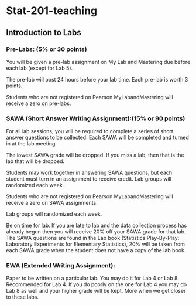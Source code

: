 # Stat-201-teaching

## Introduction to Labs

### Pre-Labs: (5% or 30 points) 

You will be given a pre-lab assignment on My Lab and Mastering due before each lab (except for Lab 5). 

The pre-lab will post 24 hours before your lab time. Each pre-lab is worth 3 points.

Students who are not registered on Pearson MyLabandMastering will receive a zero on pre-labs.

### SAWA (Short Answer Writing Assignment):(15% or 90 points) 

For all lab sessions, you will be required to complete a series of short answer questions to be collected. Each SAWA will be completed and turned in at the lab meeting. 

The lowest SAWA grade will be dropped. If you miss a lab, then that is the lab that will be dropped. 

Students may work together in answering SAWA questions, but each student must turn in an assignment to receive credit. Lab
groups will randomized each week. 

Students who are not registered on Pearson MyLabandMastering will receive a zero on SAWA assignments. 

Lab groups will randomized each week. 

Be on time for lab. If you are late to lab and the data collection process has already begun then you will receive 20% off your SAWA grade for that lab. The SAWA questions are found in the Lab book (Statistics Play-By-Play: Laboratory Experiments for Elementary Statistics), 20% will be taken from each SAWA grade when the student does not have a copy of the lab book.

### EWA (Extended Writing Assignment):
Paper to be written on a particular lab.
You may do it for Lab 4 or Lab 8.  Recommended for Lab 4.  If you do poorly on the one for Lab 4 you may do Lab 8 as well and your higher grade will be kept.
More when we get closer to these labs.   
